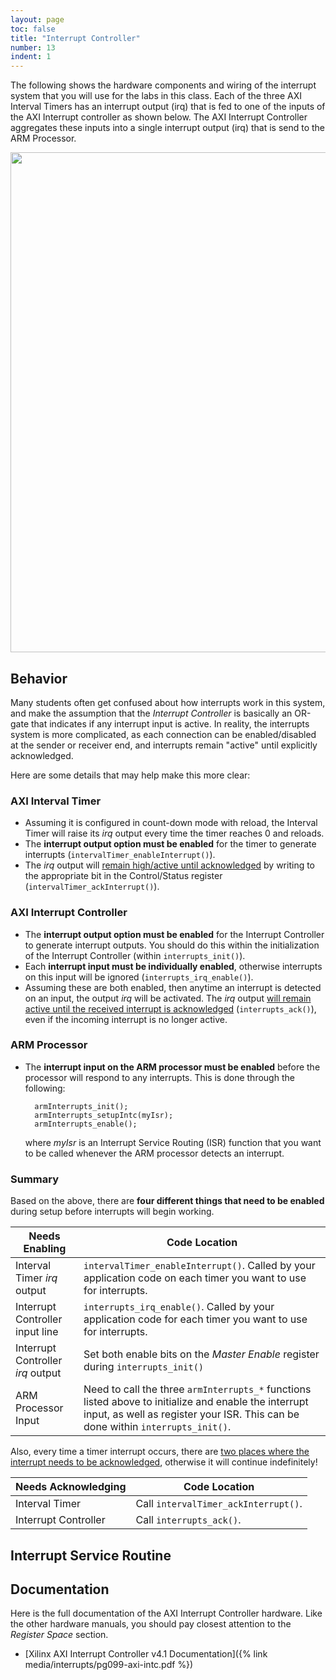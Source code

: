 ```yaml
---
layout: page
toc: false
title: "Interrupt Controller"
number: 13
indent: 1
---
```


The following shows the hardware components and wiring of the interrupt system that you will use for the labs in this class.  Each of the three AXI Interval Timers has an interrupt output (irq) that is fed to one of the inputs of the AXI Interrupt controller as shown below.  The AXI Interrupt Controller aggregates these inputs into a single interrupt output (irq) that is send to the ARM Processor.

<img src="{% link media/interrupts/interrupts.png %}" width="800">



## Behavior

Many students often get confused about how interrupts work in this system, and make the assumption that the *Interrupt Controller* is basically an OR-gate that indicates if any interrupt input is active.  In reality, the interrupts system is more complicated, as each connection can be enabled/disabled at the sender or receiver end, and interrupts remain "active" until explicitly acknowledged.

Here are some details that may help make this more clear:

### AXI Interval Timer
* Assuming it is configured in count-down mode with reload, the Interval Timer will raise its *irq* output every time the timer reaches 0 and reloads.
* The **interrupt output option must be enabled** for the timer to generate interrupts (`intervalTimer_enableInterrupt()`).
* The *irq* output will <ins>remain high/active until acknowledged</ins> by writing to the appropriate bit in the Control/Status register (`intervalTimer_ackInterrupt()`).

### AXI Interrupt Controller
* The **interrupt output option must be enabled** for the Interrupt Controller to generate interrupt outputs.  You should do this within the initialization of the Interrupt Controller (within `interrupts_init()`).
* Each **interrupt input must be individually enabled**, otherwise interrupts on this input will be ignored (`interrupts_irq_enable()`).  
* Assuming these are both enabled, then anytime an interrupt is detected on an input, the output *irq* will be activated.  The *irq* output <ins>will remain active until the received interrupt is acknowledged</ins> (`interrupts_ack()`), even if the incoming interrupt is no longer active.

### ARM Processor
* The **interrupt input on the ARM processor must be enabled** before the processor will respond to any interrupts.  This is done through the following: 

        armInterrupts_init();
        armInterrupts_setupIntc(myIsr);
        armInterrupts_enable();

    where *myIsr* is an Interrupt Service Routing (ISR) function that you want to be called whenever the ARM processor detects an interrupt.

### Summary

Based on the above, there are **four different things that need to be enabled** during setup before interrupts will begin working.  

| Needs Enabling | Code Location |
|----------------|---------------|
| Interval Timer *irq* output  | `intervalTimer_enableInterrupt()`. Called by your application code on each timer you want to use for interrupts. |
| Interrupt Controller input line | `interrupts_irq_enable()`. Called by your application code for each timer you want to use for interrupts. |
| Interrupt Controller *irq* output | Set both enable bits on the *Master Enable* register during `interrupts_init()` |
| ARM Processor Input | Need to call the three `armInterrupts_*` functions listed above to initialize and enable the interrupt input, as well as register your ISR. This can be done within `interrupts_init()`. |

Also, every time a timer interrupt occurs, there are <ins>two places where the interrupt needs to be acknowledged</ins>, otherwise it will continue indefinitely!

| Needs Acknowledging | Code Location |
|---------------------|---------------|
| Interval Timer        | Call `intervalTimer_ackInterrupt()`. |
| Interrupt Controller  | Call `interrupts_ack()`. |


## Interrupt Service Routine





## Documentation

Here is the full documentation of the AXI Interrupt Controller hardware. Like the other hardware manuals, you should pay closest attention to the *Register Space* section.
  * [Xilinx AXI Interrupt Controller v4.1 Documentation]({% link media/interrupts/pg099-axi-intc.pdf %})